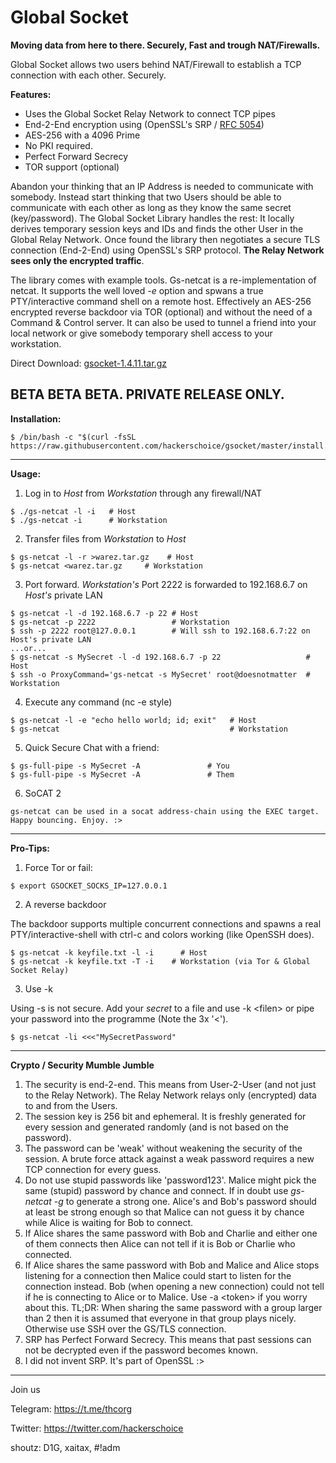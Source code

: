 # Global Socket
**Moving data from here to there. Securely, Fast and trough NAT/Firewalls.**

Global Socket allows two users behind NAT/Firewall to establish a TCP connection with each other. Securely.

**Features:**
- Uses the Global Socket Relay Network to connect TCP pipes
- End-2-End encryption using (OpenSSL's SRP / [RFC 5054](https://tools.ietf.org/html/rfc5054))
- AES-256 with a 4096 Prime
- No PKI required.
- Perfect Forward Secrecy
- TOR support (optional)

Abandon your thinking that an IP Address is needed to communicate with somebody. Instead start thinking that two Users should be able to communicate with each other as long as they know the same secret (key/password). The Global Socket Library handles the rest: It locally derives temporary session keys and IDs and finds the other User in the Global Relay Network. Once found the library then negotiates a secure TLS connection (End-2-End) using OpenSSL's SRP protocol. **The Relay Network sees only the encrypted traffic**.

The library comes with example tools. Gs-netcat is a re-implementation of netcat. It supports the well loved *-e* option and spwans a true PTY/interactive command shell on a remote host. Effectively an AES-256 encrypted reverse backdoor via TOR (optional) and without the need of a Command & Control server. It can also be used to tunnel a friend into your local network or give somebody temporary shell access to your workstation.

Direct Download: [gsocket-1.4.11.tar.gz](https://github.com/hackerschoice/gsocket/releases/download/v1.4.11/gsocket-1.4.11.tar.gz)

BETA BETA BETA. PRIVATE RELEASE ONLY.
---
**Installation:**
```
$ /bin/bash -c "$(curl -fsSL https://raw.githubusercontent.com/hackerschoice/gsocket/master/install.sh)"
```
---
**Usage:**

1. Log in to *Host* from *Workstation* through any firewall/NAT
```
$ ./gs-netcat -l -i   # Host
$ ./gs-netcat -i      # Workstation
```

2. Transfer files from *Workstation* to *Host*
```
$ gs-netcat -l -r >warez.tar.gz    # Host
$ gs-netcat <warez.tar.gz     # Workstation
```

3. Port forward. *Workstation's* Port 2222 is forwarded to 192.168.6.7 on *Host's* private LAN
```
$ gs-netcat -l -d 192.168.6.7 -p 22 # Host
$ gs-netcat -p 2222                 # Workstation
$ ssh -p 2222 root@127.0.0.1        # Will ssh to 192.168.6.7:22 on Host's private LAN
...or...
$ gs-netcat -s MySecret -l -d 192.168.6.7 -p 22                   # Host
$ ssh -o ProxyCommand='gs-netcat -s MySecret' root@doesnotmatter  # Workstation
```

4. Execute any command (nc -e style)
```
$ gs-netcat -l -e "echo hello world; id; exit"   # Host
$ gs-netcat                                      # Workstation
```

5. Quick Secure Chat with a friend:
```
$ gs-full-pipe -s MySecret -A               # You
$ gs-full-pipe -s MySecret -A               # Them
```

6. SoCAT 2 
```
gs-netcat can be used in a socat address-chain using the EXEC target. Happy bouncing. Enjoy. :> 
```
---
**Pro-Tips:**

1. Force Tor or fail:
```
$ export GSOCKET_SOCKS_IP=127.0.0.1
```

2. A reverse backdoor

The backdoor supports multiple concurrent connections and spawns a real PTY/interactive-shell with ctrl-c and colors working (like OpenSSH does).
```
$ gs-netcat -k keyfile.txt -l -i      # Host
$ gs-netcat -k keyfile.txt -T -i    # Workstation (via Tor & Global Socket Relay)
```

3. Use -k

Using -s is not secure. Add your *secret* to a file and use -k &lt;filen&gt; or pipe your password into the programme (Note the 3x '<').
```
$ gs-netcat -li <<<"MySecretPassword"
```
---
**Crypto / Security Mumble Jumble**
1. The security is end-2-end. This means from User-2-User (and not just to the Relay Network). The Relay Network relays only (encrypted) data to and from the Users. 
2. The session key is 256 bit and ephemeral. It is freshly generated for every session and generated randomly (and is not based on the password).
3. The password can be 'weak' without weakening the security of the session. A brute force attack against a weak password requires a new TCP connection for every guess.
4. Do not use stupid passwords like 'password123'. Malice might pick the same (stupid) password by chance and connect. If in doubt use *gs-netcat -g* to generate a strong one. Alice's and Bob's password should at least be strong enough so that Malice can not guess it by chance while Alice is waiting for Bob to connect.
5. If Alice shares the same password with Bob and Charlie and either one of them connects then Alice can not tell if it is Bob or Charlie who connected.
6. If Alice shares the same password with Bob and Malice and Alice stops listening for a connection then Malice could start to listen for the connection instead. Bob (when opening a new connection) could not tell if he is connecting to Alice or to Malice. Use -a &lt;token&gt; if you worry about this. TL;DR: When sharing the same password with a group larger than 2 then it is assumed that everyone in that group plays nicely. Otherwise use SSH over the GS/TLS connection.
7. SRP has Perfect Forward Secrecy. This means that past sessions can not be decrypted even if the password becomes known.
8. I did not invent SRP. It's part of OpenSSL :>
---

Join us 

Telegram: https://t.me/thcorg 

Twitter: https://twitter.com/hackerschoice

shoutz: D1G, xaitax, #!adm
